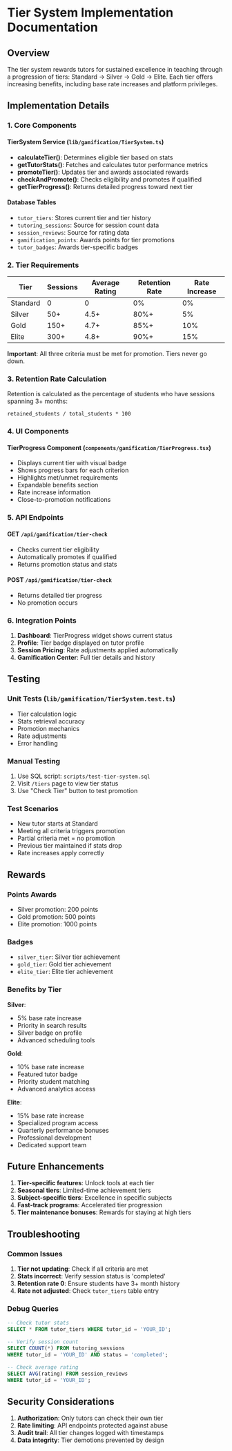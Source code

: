 # Tier System Implementation Documentation

## Overview

The tier system rewards tutors for sustained excellence in teaching through a progression of tiers: Standard → Silver → Gold → Elite. Each tier offers increasing benefits, including base rate increases and platform privileges.

## Implementation Details

### 1. Core Components

#### TierSystem Service (`lib/gamification/TierSystem.ts`)
- **calculateTier()**: Determines eligible tier based on stats
- **getTutorStats()**: Fetches and calculates tutor performance metrics
- **promoteTier()**: Updates tier and awards associated rewards
- **checkAndPromote()**: Checks eligibility and promotes if qualified
- **getTierProgress()**: Returns detailed progress toward next tier

#### Database Tables
- `tutor_tiers`: Stores current tier and tier history
- `tutoring_sessions`: Source for session count data
- `session_reviews`: Source for rating data
- `gamification_points`: Awards points for tier promotions
- `tutor_badges`: Awards tier-specific badges

### 2. Tier Requirements

| Tier | Sessions | Average Rating | Retention Rate | Rate Increase |
|------|----------|----------------|----------------|---------------|
| Standard | 0 | 0 | 0% | 0% |
| Silver | 50+ | 4.5+ | 80%+ | 5% |
| Gold | 150+ | 4.7+ | 85%+ | 10% |
| Elite | 300+ | 4.8+ | 90%+ | 15% |

**Important**: All three criteria must be met for promotion. Tiers never go down.

### 3. Retention Rate Calculation

Retention is calculated as the percentage of students who have sessions spanning 3+ months:
```
retained_students / total_students * 100
```

### 4. UI Components

#### TierProgress Component (`components/gamification/TierProgress.tsx`)
- Displays current tier with visual badge
- Shows progress bars for each criterion
- Highlights met/unmet requirements
- Expandable benefits section
- Rate increase information
- Close-to-promotion notifications

### 5. API Endpoints

#### GET `/api/gamification/tier-check`
- Checks current tier eligibility
- Automatically promotes if qualified
- Returns promotion status and stats

#### POST `/api/gamification/tier-check`
- Returns detailed tier progress
- No promotion occurs

### 6. Integration Points

1. **Dashboard**: TierProgress widget shows current status
2. **Profile**: Tier badge displayed on tutor profile
3. **Session Pricing**: Rate adjustments applied automatically
4. **Gamification Center**: Full tier details and history

## Testing

### Unit Tests (`lib/gamification/TierSystem.test.ts`)
- Tier calculation logic
- Stats retrieval accuracy
- Promotion mechanics
- Rate adjustments
- Error handling

### Manual Testing
1. Use SQL script: `scripts/test-tier-system.sql`
2. Visit `/tiers` page to view tier status
3. Use "Check Tier" button to test promotion

### Test Scenarios
- New tutor starts at Standard
- Meeting all criteria triggers promotion
- Partial criteria met = no promotion
- Previous tier maintained if stats drop
- Rate increases apply correctly

## Rewards

### Points Awards
- Silver promotion: 200 points
- Gold promotion: 500 points  
- Elite promotion: 1000 points

### Badges
- `silver_tier`: Silver tier achievement
- `gold_tier`: Gold tier achievement
- `elite_tier`: Elite tier achievement

### Benefits by Tier
**Silver**:
- 5% base rate increase
- Priority in search results
- Silver badge on profile
- Advanced scheduling tools

**Gold**:
- 10% base rate increase
- Featured tutor badge
- Priority student matching
- Advanced analytics access

**Elite**:
- 15% base rate increase
- Specialized program access
- Quarterly performance bonuses
- Professional development
- Dedicated support team

## Future Enhancements

1. **Tier-specific features**: Unlock tools at each tier
2. **Seasonal tiers**: Limited-time achievement tiers
3. **Subject-specific tiers**: Excellence in specific subjects
4. **Fast-track programs**: Accelerated tier progression
5. **Tier maintenance bonuses**: Rewards for staying at high tiers

## Troubleshooting

### Common Issues

1. **Tier not updating**: Check if all criteria are met
2. **Stats incorrect**: Verify session status is 'completed'
3. **Retention rate 0**: Ensure students have 3+ month history
4. **Rate not adjusted**: Check `tutor_tiers` table entry

### Debug Queries

```sql
-- Check tutor stats
SELECT * FROM tutor_tiers WHERE tutor_id = 'YOUR_ID';

-- Verify session count
SELECT COUNT(*) FROM tutoring_sessions 
WHERE tutor_id = 'YOUR_ID' AND status = 'completed';

-- Check average rating
SELECT AVG(rating) FROM session_reviews 
WHERE tutor_id = 'YOUR_ID';
```

## Security Considerations

1. **Authorization**: Only tutors can check their own tier
2. **Rate limiting**: API endpoints protected against abuse
3. **Audit trail**: All tier changes logged with timestamps
4. **Data integrity**: Tier demotions prevented by design 
